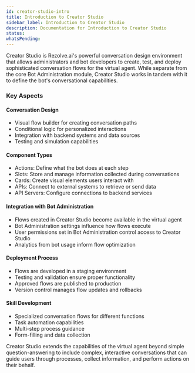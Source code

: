 ```yaml
---
id: creator-studio-intro
title: Introduction to Creator Studio
sidebar_label: Introduction to Creator Studio
description: Documentation for Introduction to Creator Studio
status: 
whatsPending: 
---
```


Creator Studio is Rezolve.ai's powerful conversation design environment that allows administrators and bot developers to create, test, and deploy sophisticated conversation flows for the virtual agent. While separate from the core Bot Administration module, Creator Studio works in tandem with it to define the bot's conversational capabilities.

### Key Aspects

#### Conversation Design
- Visual flow builder for creating conversation paths
- Conditional logic for personalized interactions
- Integration with backend systems and data sources
- Testing and simulation capabilities

#### Component Types
- Actions: Define what the bot does at each step
- Slots: Store and manage information collected during conversations
- Cards: Create visual elements users interact with
- APIs: Connect to external systems to retrieve or send data
- API Servers: Configure connections to backend services

#### Integration with Bot Administration
- Flows created in Creator Studio become available in the virtual agent
- Bot Administration settings influence how flows execute
- User permissions set in Bot Administration control access to Creator Studio
- Analytics from bot usage inform flow optimization

#### Deployment Process
- Flows are developed in a staging environment
- Testing and validation ensure proper functionality
- Approved flows are published to production
- Version control manages flow updates and rollbacks

#### Skill Development
- Specialized conversation flows for different functions
- Task automation capabilities
- Multi-step process guidance
- Form-filling and data collection

Creator Studio extends the capabilities of the virtual agent beyond simple question-answering to include complex, interactive conversations that can guide users through processes, collect information, and perform actions on their behalf.